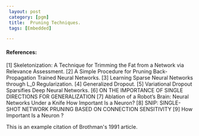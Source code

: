 ```yaml
--- 
 layout: post
 category: [pgm] 
 title:  Pruning Techniques.
 tags: [Embedded]

---
```


#### References:

[1] Skeletonization: A Technique for Trimming the Fat from a Network via Relevance Assessment.
[2] A Simple Procedure for Pruning Back-Propagation Trained Neural Networks.
[3] Learning Sparse Neural Networks through L_0 Regularization.
[4] Generalized Dropout.
[5] Variational Dropout Sparsifies Deep Neural Networks.
[6] ON THE IMPORTANCE OF SINGLE DIRECTIONS FOR GENERALIZATION
[7] Ablation of a Robot’s Brain: Neural Networks Under a Knife
How Important Is a Neuron?
[8] SNIP: SINGLE-SHOT NETWORK PRUNING BASED ON CONNECTION SENSITIVITY
[9] How Important Is a Neuron ?



This is an example citation of Brothman's 1991 article.


